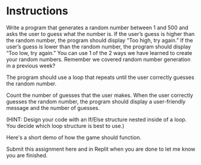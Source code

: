 # Instructions  
Write a program that generates a random number between 1 and 500 and asks the user to guess what the number is. If the user’s guess is higher than the random number, the program should display “Too high, try again.” If the user’s guess is lower than the random number, the program should display “Too low, try again.” You can use 1 of the 2 ways we have learned to create your random numbers. Remember we covered random number generation in a previous week?

The program should use a loop that repeats until the user correctly guesses the random number.

Count the number of guesses that the user makes. When the user correctly guesses the random number, the program should display a user-friendly message and the number of guesses.

(HINT: Design your code with an If/Else structure nested inside of a loop. You decide which loop structure is best to use.)

Here's a short demo of how the game should function.

Submit this assignment here and in Replit when you are done to let me know you are finished.
  